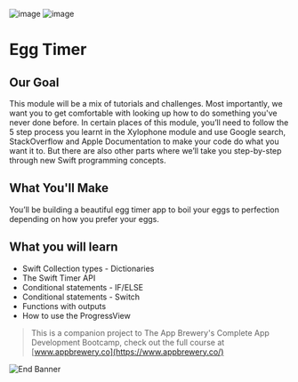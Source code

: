 <!-- ![App Brewery Banner](Documentation/AppBreweryBanner.png) -->

![image](https://user-images.githubusercontent.com/114776583/211454869-0d9765e6-e43a-4a58-917c-c048c626e87e.png)
![image](https://user-images.githubusercontent.com/114776583/211454948-7fa8a3d6-e633-455b-a2db-32f591b3faab.png)


# Egg Timer

## Our Goal

This module will be a mix of tutorials and challenges. Most importantly, we want you to get comfortable with looking up how to do something you've never done before. In certain places of this module, you’ll need to follow the 5 step process you learnt in the Xylophone module and use Google search, StackOverflow and Apple Documentation to make your code do what you want it to. But there are also other parts where we’ll take you step-by-step through new Swift programming concepts. 

## What You'll Make

You’ll be building a beautiful egg timer app to boil your eggs to perfection depending on how you prefer your eggs. 

## What you will learn

* Swift Collection types - Dictionaries
* The Swift Timer API
* Conditional statements - IF/ELSE
* Conditional statements - Switch
* Functions with outputs
* How to use the ProgressView



>This is a companion project to The App Brewery's Complete App Development Bootcamp, check out the full course at [www.appbrewery.co](https://www.appbrewery.co/)

![End Banner](Documentation/readme-end-banner.png)

